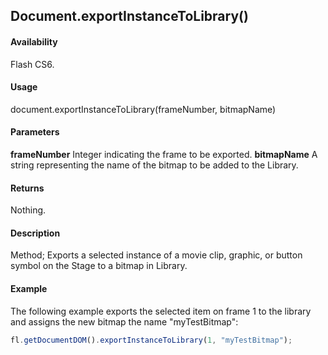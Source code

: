 ## Document.exportInstanceToLibrary()

#### Availability

Flash CS6.

#### Usage

document.exportInstanceToLibrary(frameNumber, bitmapName)

#### Parameters

**frameNumber** Integer indicating the frame to be exported.
**bitmapName** A string representing the name of the bitmap to be added to the Library.

#### Returns

Nothing.

#### Description

Method; Exports a selected instance of a movie clip, graphic, or button symbol on the Stage to a bitmap in Library.

#### Example


The following example exports the selected item on frame 1 to the library and assigns the new bitmap the name "myTestBitmap":
```javascript
fl.getDocumentDOM().exportInstanceToLibrary(1, "myTestBitmap");

```